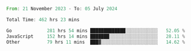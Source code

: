<!--START_SECTION:waka-->

```rust
From: 21 November 2023 - To: 05 July 2024

Total Time: 462 hrs 23 mins

Go             281 hrs 54 mins █████████████░░░░░░░░░░░░   52.05 %
JavaScript     152 hrs 14 mins ███████░░░░░░░░░░░░░░░░░░   28.11 %
Other          79 hrs 11 mins  ███▓░░░░░░░░░░░░░░░░░░░░░   14.62 %
```

<!--END_SECTION:waka-->
